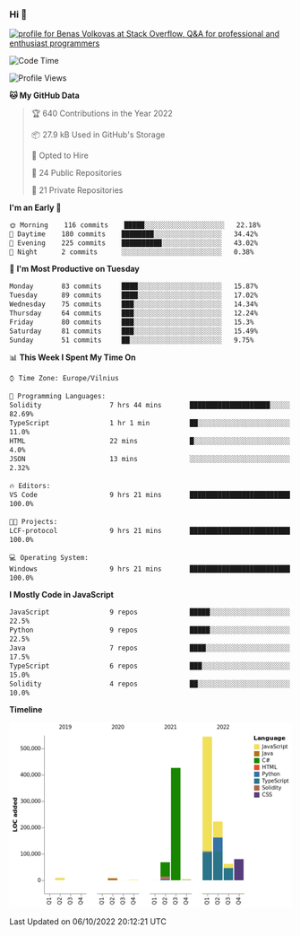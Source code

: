 ### Hi 👋
<a href="https://stackoverflow.com/users/14954249/benas-volkovas"><img src="https://stackoverflow.com/users/flair/14954249.png?theme=dark" width="208" height="58" alt="profile for Benas Volkovas at Stack Overflow, Q&amp;A for professional and enthusiast programmers" title="profile for Benas Volkovas at Stack Overflow, Q&amp;A for professional and enthusiast programmers"></a>

<!--START_SECTION:waka-->
![Code Time](http://img.shields.io/badge/Code%20Time-966%20hrs%2026%20mins-blue)

![Profile Views](http://img.shields.io/badge/Profile%20Views-0-blue)

**🐱 My GitHub Data** 

> 🏆 640 Contributions in the Year 2022
 > 
> 📦 27.9 kB Used in GitHub's Storage 
 > 
> 💼 Opted to Hire
 > 
> 📜 24 Public Repositories 
 > 
> 🔑 21 Private Repositories  
 > 
**I'm an Early 🐤** 

```text
🌞 Morning    116 commits    █████░░░░░░░░░░░░░░░░░░░░   22.18% 
🌆 Daytime    180 commits    ████████░░░░░░░░░░░░░░░░░   34.42% 
🌃 Evening    225 commits    ██████████░░░░░░░░░░░░░░░   43.02% 
🌙 Night      2 commits      ░░░░░░░░░░░░░░░░░░░░░░░░░   0.38%

```
📅 **I'm Most Productive on Tuesday** 

```text
Monday       83 commits     ████░░░░░░░░░░░░░░░░░░░░░   15.87% 
Tuesday      89 commits     ████░░░░░░░░░░░░░░░░░░░░░   17.02% 
Wednesday    75 commits     ███░░░░░░░░░░░░░░░░░░░░░░   14.34% 
Thursday     64 commits     ███░░░░░░░░░░░░░░░░░░░░░░   12.24% 
Friday       80 commits     ███░░░░░░░░░░░░░░░░░░░░░░   15.3% 
Saturday     81 commits     ███░░░░░░░░░░░░░░░░░░░░░░   15.49% 
Sunday       51 commits     ██░░░░░░░░░░░░░░░░░░░░░░░   9.75%

```


📊 **This Week I Spent My Time On** 

```text
⌚︎ Time Zone: Europe/Vilnius

💬 Programming Languages: 
Solidity                 7 hrs 44 mins       ████████████████████░░░░░   82.69% 
TypeScript               1 hr 1 min          ██░░░░░░░░░░░░░░░░░░░░░░░   11.0% 
HTML                     22 mins             █░░░░░░░░░░░░░░░░░░░░░░░░   4.0% 
JSON                     13 mins             ░░░░░░░░░░░░░░░░░░░░░░░░░   2.32%

🔥 Editors: 
VS Code                  9 hrs 21 mins       █████████████████████████   100.0%

🐱‍💻 Projects: 
LCF-protocol             9 hrs 21 mins       █████████████████████████   100.0%

💻 Operating System: 
Windows                  9 hrs 21 mins       █████████████████████████   100.0%

```

**I Mostly Code in JavaScript** 

```text
JavaScript               9 repos             █████░░░░░░░░░░░░░░░░░░░░   22.5% 
Python                   9 repos             █████░░░░░░░░░░░░░░░░░░░░   22.5% 
Java                     7 repos             ████░░░░░░░░░░░░░░░░░░░░░   17.5% 
TypeScript               6 repos             ███░░░░░░░░░░░░░░░░░░░░░░   15.0% 
Solidity                 4 repos             ██░░░░░░░░░░░░░░░░░░░░░░░   10.0%

```


**Timeline**

![Chart not found](https://raw.githubusercontent.com/BenasVolkovas/BenasVolkovas/main/charts/bar_graph.png) 


 Last Updated on 06/10/2022 20:12:21 UTC
<!--END_SECTION:waka-->
